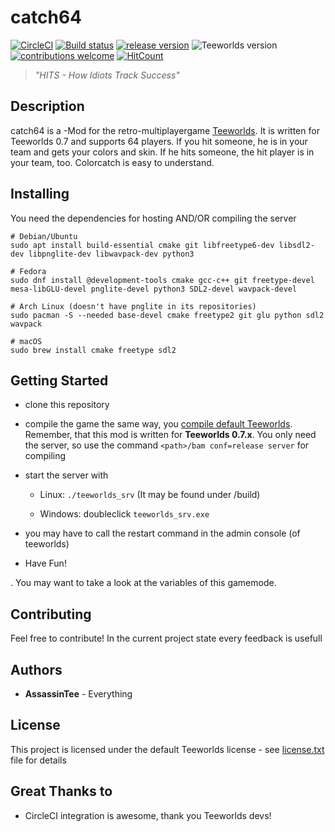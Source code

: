 # catch64
[![CircleCI](https://circleci.com/gh/AssassinTee/catch64.svg?style=shield)](https://circleci.com/gh/AssassinTee/catch64)
[![Build status](https://ci.appveyor.com/api/projects/status/uai64nkyvc8tgc36/branch/master?svg=true)](hhttps://ci.appveyor.com/project/AssassinTee/catch64)
[![release version](https://img.shields.io/github/release/AssassinTee/catch64.svg?style=flat)](https://github.com/AssassinTee/catch64/releases)
![Teeworlds version](https://img.shields.io/badge/Teeworlds-0.7.3.1-brightgreen.svg)
[![contributions welcome](https://img.shields.io/badge/contributions-welcome-brightgreen.svg?style=flat)](https://github.com/AssassinTee/catch64/issues)
[![HitCount](http://hits.dwyl.io/AssassinTee/catch64.svg)](http://hits.dwyl.io/AssassinTee/catch64)
> _"HITS - How Idiots Track Success"_

## Description
catch64 is a -Mod for the retro-multiplayergame [Teeworlds](www.teeworlds.com).
It is written for Teeworlds 0.7 and supports 64 players.
If you hit someone, he is in your team and gets your colors and skin.
If he hits someone, the hit player is in your team, too.
Colorcatch is easy to understand.

## Installing

You need the dependencies for hosting AND/OR compiling the server

```
# Debian/Ubuntu
sudo apt install build-essential cmake git libfreetype6-dev libsdl2-dev libpnglite-dev libwavpack-dev python3

# Fedora
sudo dnf install @development-tools cmake gcc-c++ git freetype-devel mesa-libGLU-devel pnglite-devel python3 SDL2-devel wavpack-devel

# Arch Linux (doesn't have pnglite in its repositories)
sudo pacman -S --needed base-devel cmake freetype2 git glu python sdl2 wavpack

# macOS
sudo brew install cmake freetype sdl2
```

## Getting Started

* clone this repository

* compile the game the same way, you [compile default Teeworlds](https://www.teeworlds.com/?page=docs&wiki=compiling_everything). Remember, that this mod is written for **Teeworlds 0.7.x**. You only need the server, so use the command `<path>/bam conf=release server` for compiling

* start the server with

    * Linux: `./teeworlds_srv` (It may be found under /build)

    * Windows: doubleclick `teeworlds_srv.exe`

* you may have to call the restart command in the admin console (of teeworlds)

* Have Fun!

.
You may want to take a look at the variables of this gamemode.

## Contributing

Feel free to contribute! In the current project state every feedback is usefull

## Authors

* **AssassinTee** - Everything

## License
This project is licensed under the default Teeworlds license - see [license.txt](https://github.com/AssassinTee/Teeworlds-Zod2/blob/master/license.txt) file for details

## Great Thanks to

* CircleCI integration is awesome, thank you Teeworlds devs!

